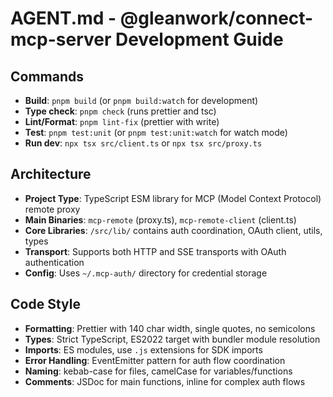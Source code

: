 # AGENT.md - @gleanwork/connect-mcp-server Development Guide

## Commands

- **Build**: `pnpm build` (or `pnpm build:watch` for development)
- **Type check**: `pnpm check` (runs prettier and tsc)
- **Lint/Format**: `pnpm lint-fix` (prettier with write)
- **Test**: `pnpm test:unit` (or `pnpm test:unit:watch` for watch mode)
- **Run dev**: `npx tsx src/client.ts` or `npx tsx src/proxy.ts`

## Architecture

- **Project Type**: TypeScript ESM library for MCP (Model Context Protocol) remote proxy
- **Main Binaries**: `mcp-remote` (proxy.ts), `mcp-remote-client` (client.ts)
- **Core Libraries**: `/src/lib/` contains auth coordination, OAuth client, utils, types
- **Transport**: Supports both HTTP and SSE transports with OAuth authentication
- **Config**: Uses `~/.mcp-auth/` directory for credential storage

## Code Style

- **Formatting**: Prettier with 140 char width, single quotes, no semicolons
- **Types**: Strict TypeScript, ES2022 target with bundler module resolution
- **Imports**: ES modules, use `.js` extensions for SDK imports
- **Error Handling**: EventEmitter pattern for auth flow coordination
- **Naming**: kebab-case for files, camelCase for variables/functions
- **Comments**: JSDoc for main functions, inline for complex auth flows
